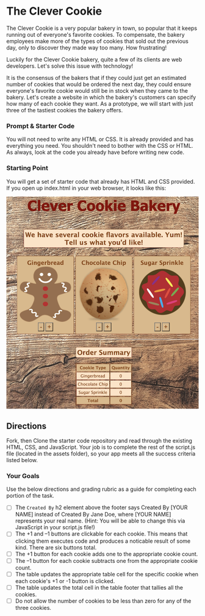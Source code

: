 # The Clever Cookie
The Clever Cookie is a very popular bakery in town, so popular that it keeps running out of everyone's favorite cookies. To compensate, the bakery employees make more of the types of cookies that sold out the previous day, only to discover they made way too many. How frustrating!

Luckily for the Clever Cookie bakery, quite a few of its clients are web developers. Let's solve this issue with technology!

It is the consensus of the bakers that if they could just get an estimated number of cookies that would be ordered the next day, they could ensure everyone's favorite cookie would still be in stock when they came to the bakery. Let's create a website in which the bakery's customers can specify how many of each cookie they want. As a prototype, we will start with just three of the tastiest cookies the bakery offers.

### Prompt & Starter Code
You will not need to write any HTML or CSS. It is already provided and has everything you need. You shouldn't need to bother with the CSS or HTML.
As always, look at the code you already have before writing new code.

### Starting Point
You will get a set of starter code that already has HTML and CSS provided. If you open up index.html in your web browser, it looks like this:

![Finished Result](./finished-result.png)


## Directions
Fork, then Clone the starter code repository and read through the existing HTML, CSS, and JavaScript.
Your job is to complete the rest of the script.js file (located in the assets folder), so your app meets all the success criteria listed below.

### Your Goals
Use the below directions and grading rubric as a guide for completing each portion of the task. 

- [ ] The `Created By` h2 element above the footer says Created By [YOUR NAME] instead of Created By Jane Doe, where [YOUR NAME] represents your real name. (Hint: You will be able to change this via JavaScript in your script.js file!)
- [ ] The +1 and –1 buttons are clickable for each cookie. This means that clicking them executes code and produces a noticable result of some kind. There are six buttons total.
- [ ] The +1 button for each cookie adds one to the appropriate cookie count.
- [ ] The –1 button for each cookie subtracts one from the appropriate cookie count.
- [ ] The table updates the appropriate table cell for the specific cookie when each cookie's +1 or -1 button is clicked.
- [ ] The table updates the total cell in the table footer that tallies all the cookies.
- [ ] Do not allow the number of cookies to be less than zero for any of the three cookies.
